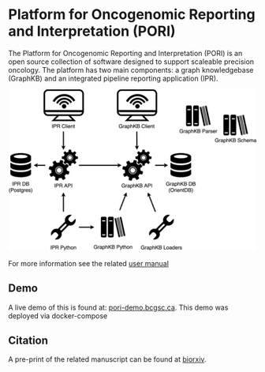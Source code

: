 # Platform for Oncogenomic Reporting and Interpretation (PORI)

The Platform for Oncogenomic Reporting and Interpretation (PORI) is an open source collection of
software designed to support scaleable precision oncology. The platform has two main components:
a graph knowledgebase (GraphKB) and an integrated pipeline reporting application (IPR).

![pori server stack](./docs/images/pori-server-stack.png)

For more information see the related [user manual](https://bcgsc.github.io/pori)

## Demo

A live demo of this is found at: [pori-demo.bcgsc.ca](https://pori-demo.bcgsc.ca). This demo was
deployed via docker-compose

## Citation

A pre-print of the related manuscript can be found at [biorxiv](https://www.biorxiv.org/content/10.1101/2021.04.13.439667v1).

